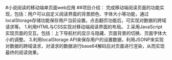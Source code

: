 #小说阅读的移动端单页面web应用
##项目介绍：
       完成移动端阅读页面的功能实现，包括：用户可以自定义阅读界面的背景颜色、字体大小等功能，通过localStorage存储功能保存用户当前设置。点击翻页功能后，可实现对数据的跨域请求等。
1.利用HTML与CSS实现对移动端阅读界面的布局。
2.采用JavaScript实现页面的交互。包括：上下导航栏的显示与隐藏、页面背景的切换、页面字体大小的调整。
3.利用localStorage API来保存用户的设置数据，利用JSONP来实现对数据的跨域请求，对请求的数据进行base64解码后对页面进行渲染，从而实现最终的阅读效果。